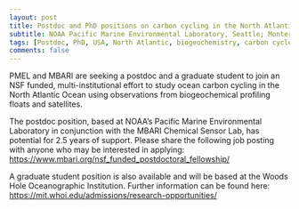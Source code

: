 ```yaml
---
layout: post
title: Postdoc and PhD positions on carbon cycling in the North Atlantic Ocean
subtitle: NOAA Pacific Marine Environmental Laboratory, Seattle; Monterey Bay Aquarium Research Institute, Moss Landing; Woods Hole Oceanographic Institution, Woods Hole; USA
tags: [Postdoc, PhD, USA, North Atlantic, biogeochemistry, carbon cycle, observations]
comments: false
---
```


PMEL and MBARI are seeking a postdoc and a graduate student to join an NSF funded, multi-institutional effort to study ocean carbon cycling in the North Atlantic Ocean using observations from biogeochemical profiling floats and satellites.

The postdoc position, based at NOAA’s Pacific Marine Environmental Laboratory in conjunction with the MBARI Chemical Sensor Lab, has potential for 2.5 years of support. Please share the following job posting with anyone who may be interested in applying: <https://www.mbari.org/nsf_funded_postdoctoral_fellowship/>

 
A graduate student position is also available and will be based at the Woods Hole Oceanographic Institution. Further information can be found here: <https://mit.whoi.edu/admissions/research-opportunities/>
